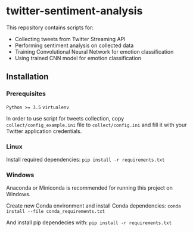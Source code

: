 # twitter-sentiment-analysis

This repository contains scripts for:
* Collecting tweets from Twitter Streaming API
* Performing sentiment analysis on collected data
* Training Convolutional Neural Network for emotion classification
* Using trained CNN model for emotion classification

## Installation

### Prerequisites
`Python >= 3.5`
`virtualenv`

In order to use script for tweets collection, copy `collect/config_example.ini`
file to `collect/config.ini` and fill it with your Twitter application credentials.


### Linux
Install required dependencies:
`pip install -r requirements.txt`

### Windows
Anaconda or Miniconda is recommended for running this project on Windows.

Create new Conda environment and install Conda dependencies:
`conda install --file conda_requirements.txt`

And install pip dependecies with:
`pip install -r requirements.txt`
